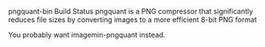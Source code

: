 pngquant-bin Build Status
pngquant is a PNG compressor that significantly reduces file sizes by converting images to a more efficient 8-bit PNG format

You probably want imagemin-pngquant instead.
